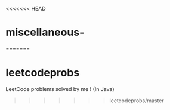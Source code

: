 <<<<<<< HEAD
# miscellaneous-
=======
# leetcodeprobs

LeetCode problems solved by me ! (In Java) 
>>>>>>> leetcodeprobs/master

